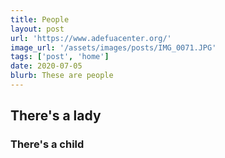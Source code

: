 ```yaml
---
title: People
layout: post
url: 'https://www.adefuacenter.org/'
image_url: '/assets/images/posts/IMG_0071.JPG'
tags: ['post', 'home']
date: 2020-07-05
blurb: These are people
---
```


## There's a lady

### There's a child
